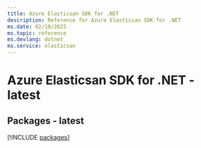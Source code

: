 ```yaml
---
title: Azure Elasticsan SDK for .NET
description: Reference for Azure Elasticsan SDK for .NET
ms.date: 02/18/2025
ms.topic: reference
ms.devlang: dotnet
ms.service: elasticsan
---
```

# Azure Elasticsan SDK for .NET - latest
## Packages - latest
[!INCLUDE [packages](elasticsan-index.md)]